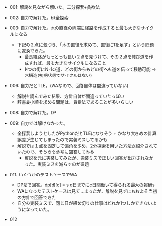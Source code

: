 

- 001: 解説を見ながら解いた。二分探索+貪欲法
- 002: 自力で解けた。bit全探索
- 003: 自力で解けた。木の直径の両端に経路を作成すると最も大きなサイクルになる
  - 下記の２点に気づき、「木の直径を求めて、直径に1を足す」という問題に変換できた。
    - 最長経路がもっとっも長い２点を見つけて、その２点を結び道を作成すれば、最も大きなサイクルになること
    - Nつの街にN-1の道、どの街からもどの街へも道を伝って移動可能 => 木構造(初期状態でサイクルはない)

- 006: 自力だとTLE。(WAなので、回答自体は間違っていない)
  - 解説を読んでみた結果、方針自体が間違っていたっぽい
  - 辞書最小順を求める問題は、貪欲法であることが多いらしい

- 008: 自力で解けた。DP
- 009: 自力では解けなかった。
  - 全探索しようとしたがPythonだとTLEになりそう + かなり大きめの計算誤差が生じてしまったので実装ミスしてるかも
  - 解説では１点を固定して偏角を求め、2分探索を用いた方法が紹介されていたので、そちらを参考に回答してみる
    - 解説を元に実装してみたが、実装ミスで正しい回答が出力されなかった。実装ミスを減らすのが課題
- 011: いくつかのテストケースでWA
  - DP法で回答。dp[d][c] = s d日までにc日間働いて得られる最大の報酬s
  - WAになったテストケースは見てしまったが、解説を見ずにおおよそ当初の方針で回答できた
  - 自分の実装ミスで、同じ日が締め切りの仕事はどれか1つしかできないようになっていた。
- 012
